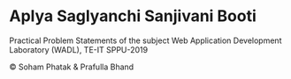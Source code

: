 # Aplya Saglyanchi Sanjivani Booti

Practical Problem Statements of the subject Web Application Development Laboratory (WADL), TE-IT SPPU-2019

&copy; Soham Phatak & Prafulla Bhand
